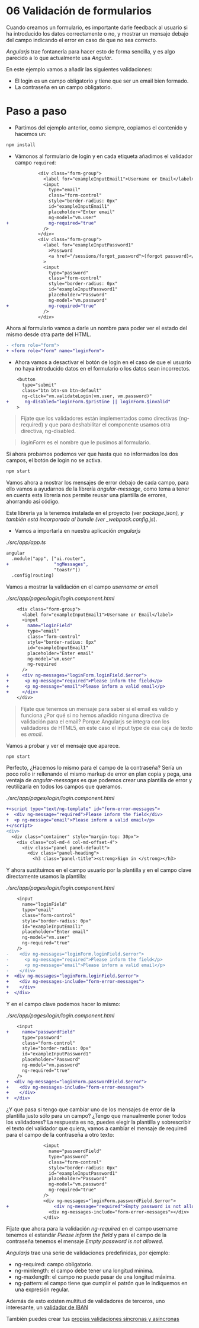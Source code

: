 # 06 Validación de formularios

Cuando creamos un formulario, es importante darle feedback al usuario si ha introducido los datos correctamente o no, y mostrar un mensaje debajo del campo indicando el error en caso de que no sea correcto.

_Angularjs_ trae fontanería para hacer esto de forma sencilla, y es algo parecido a lo que actualmente usa _Angular_.

En este ejemplo vamos a añadir las siguientes validaciones:

- El login es un campo obligatorio y tiene que ser un email bien formado.
- La contraseña en un campo obligatorio.

# Paso a paso

- Partimos del ejemplo anterior, como siempre, copiamos el contenido y hacemos un:

```bash
npm install
```

- Vámonos al formulario de login y en cada etiqueta añadimos el validador campo `required`:

```diff
            <div class="form-group">
              <label for="exampleInputEmail1">Username or Email</label>
              <input
                type="email"
                class="form-control"
                style="border-radius: 0px"
                id="exampleInputEmail1"
                placeholder="Enter email"
                ng-model="vm.user"
+               ng-required="true"
              />
            </div>
            <div class="form-group">
              <label for="exampleInputPassword1"
                >Password
                <a href="/sessions/forgot_password">(forgot password)</a></label
              >
              <input
                type="password"
                class="form-control"
                style="border-radius: 0px"
                id="exampleInputPassword1"
                placeholder="Password"
                ng-model="vm.password"
+               ng-required="true"
              />
            </div>
```

Ahora al formulario vamos a darle un nombre para poder ver el estado del mismo desde otra parte del HTML.

```diff
- <form role="form">
+ <form role="form" name="loginForm">
```

- Ahora vamos a desactivar el botón de login en el caso de que el usuario no haya introducido datos en el formulario o los datos sean incorrectos.

```diff
    <button
      type="submit"
      class="btn btn-sm btn-default"
      ng-click="vm.validateLogin(vm.user, vm.password)"
+      ng-disabled="loginForm.$pristine || loginForm.$invalid"
    >
```

> Fijate que los validadores están implementados como directivas (ng-required) y que para deshabilitar el componente usamos otra directiva, ng-disabled.

> _loginForm_ es el nombre que le pusimos al formulario.

Si ahora probamos podemos ver que hasta que no informados los dos campos, el botón de login no se activa.

```bash
npm start
```

Vamos ahora a mostrar los mensajes de error debajo de cada campo, para ello vamos a ayudarnos de la librería _angular-message_, como tema a tener en cuenta esta librería nos permite reusar una plantilla de errores, ahorrando así código.

Este librería ya la tenemos instalada en el proyecto (ver _package.json), y también está incorporada al bundle (ver \_webpack.config.js_).

- Vamos a importarla en nuestra aplicación _angularjs_

_./src/app/app.ts_

```diff
angular
  .module("app", ["ui.router",
+                 "ngMessages",
                  "toastr"])
  .config(routing)
```

Vamos a mostrar la validación en el campo _username or email_

_./src/app/pages/login/login.component.html_

```diff
    <div class="form-group">
      <label for="exampleInputEmail1">Username or Email</label>
      <input
+       name="loginField"
        type="email"
        class="form-control"
        style="border-radius: 0px"
        id="exampleInputEmail1"
        placeholder="Enter email"
        ng-model="vm.user"
        ng-required
      />
+     <div ng-messages="loginForm.loginField.$error">
+      <p ng-message="required">Please inform the field</p>
+      <p ng-message="email">Please inform a valid email</p>
+     </div>
    </div>
```

> Fíjate que tenemos un mensaje para saber si el email es valido y funciona ¿Por qué si no hemos añadido ninguna directiva de validación para el email? Porque Angularjs se integra con los validadores de HTML5, en este caso el input type de esa caja de texto es _email_.

Vamos a probar y ver el mensaje que aparece.

```bash
npm start
```

Perfecto, ¿Hacemos lo mismo para el campo de la contraseña? Sería un poco rollo ir rellenando el mismo markup de error en plan copia y pega, una ventaja de _angular-messages_ es que podemos crear una plantilla de error y reutilizarla en todos los campos que queramos.

_./src/app/pages/login/login.component.html_

```diff
+<script type="text/ng-template" id="form-error-messages">
+  <div ng-message="required">Please inform the field</div>
+  <p ng-message="email">Please inform a valid email</p>
+</script>
<div>
  <div class="container" style="margin-top: 30px">
    <div class="col-md-4 col-md-offset-4">
      <div class="panel panel-default">
        <div class="panel-heading">
          <h3 class="panel-title"><strong>Sign in </strong></h3>
```

Y ahora sustituimos en el campo usuario por la plantilla y en el campo clave directamente usamos la plantilla:

_./src/app/pages/login/login.component.html_

```diff
    <input
      name="loginField"
      type="email"
      class="form-control"
      style="border-radius: 0px"
      id="exampleInputEmail1"
      placeholder="Enter email"
      ng-model="vm.user"
      ng-required="true"
    />
-    <div ng-messages="loginForm.loginField.$error">
-      <p ng-message="required">Please inform the field</p>
-      <p ng-message="email">Please inform a valid email</p>
-    </div>
+  <div ng-messages="loginForm.loginField.$error">
+    <div ng-messages-include="form-error-messages">
+    </div>
+  </div>
```

Y en el campo clave podemos hacer lo mismo:

_./src/app/pages/login/login.component.html_

```diff
    <input
+     name="passwordField"
      type="password"
      class="form-control"
      style="border-radius: 0px"
      id="exampleInputPassword1"
      placeholder="Password"
      ng-model="vm.password"
      ng-required="true"
    />
+  <div ng-messages="loginForm.passwordField.$error">
+    <div ng-messages-include="form-error-messages">
+    </div>
+  </div>
```

¿Y que pasa si tengo que cambiar uno de los mensajes de error de la plantilla justo sólo para un campo? ¿Tengo que manualmente poner todos los validadores? La respuesta es no, puedes elegir la plantilla y sobrescribir el texto del validador que quiera, vamos a cambiar el mensaje de required para el campo de la contraseña a otro texto:

```diff
              <input
                name="passwordField"
                type="password"
                class="form-control"
                style="border-radius: 0px"
                id="exampleInputPassword1"
                placeholder="Password"
                ng-model="vm.password"
                ng-required="true"
              />
              <div ng-messages="loginForm.passwordField.$error">
+                 <div ng-message="required">Empty password is not allowed</div>
                <div ng-messages-include="form-error-messages"></div>
              </div>
```

Fíjate que ahora para la validación _ng-required_ en el campo username tenemos el estandár _Please inform the field_ y para el campo de la contraseña tenemos el mensaje _Empty password is not allowed_.

_Angularjs_ trae una serie de validaciones predefinidas, por ejemplo:

- ng-required: campo obligatorio.
- ng-minlength: el campo debe tener una longitud mínima.
- ng-maxlength: el campo no puede pasar de una longitud máxima.
- ng-pattern: el campo tiene que cumplir el patrón que le indiquemos en una expresión regular.

Además de esto existen multitud de validadores de terceros, uno interesante, un [validador de IBAN](https://github.com/ayosdev/ng-iban-custom)

También puedes crear tus [propias validaciones síncronas y asíncronas](https://www.algotech.solutions/blog/javascript/how-to-create-custom-validator-directives-with-angularjs/)
